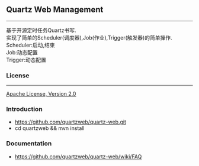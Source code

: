## Quartz Web Management
*** 

基于开源定时任务Quartz书写.   
实现了简单的Scheduler(调度器),Job(作业),Trigger(触发器)的简单操作.   
Scheduler:启动,结束  
Job:动态配置  
Trigger:动态配置

### License
***
[Apache License, Version 2.0](http://www.apache.org/licenses/LICENSE-2.0)


### Introduction
- https://github.com/quartzweb/quartz-web.git
- cd quartzweb && mvn install

### Documentation
- https://github.com/quartzweb/quartz-web/wiki/FAQ



